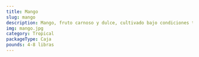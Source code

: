 ```yaml
---
title: Mango
slug: mango
description: Mango, fruto carnoso y dulce, cultivado bajo condiciones tropicales óptimas en RD. Reconocido por su sabor intenso y textura suave, se cosecha en su punto de madurez para garantizar calidad premium. Ideal para retail, foodservice o distribución masiva, cumpliendo con estándares internacionales de sabor y presentación.
img: mango.jpg
category: Tropical
packageType: Caja
pounds: 4-8 libras
---
```

